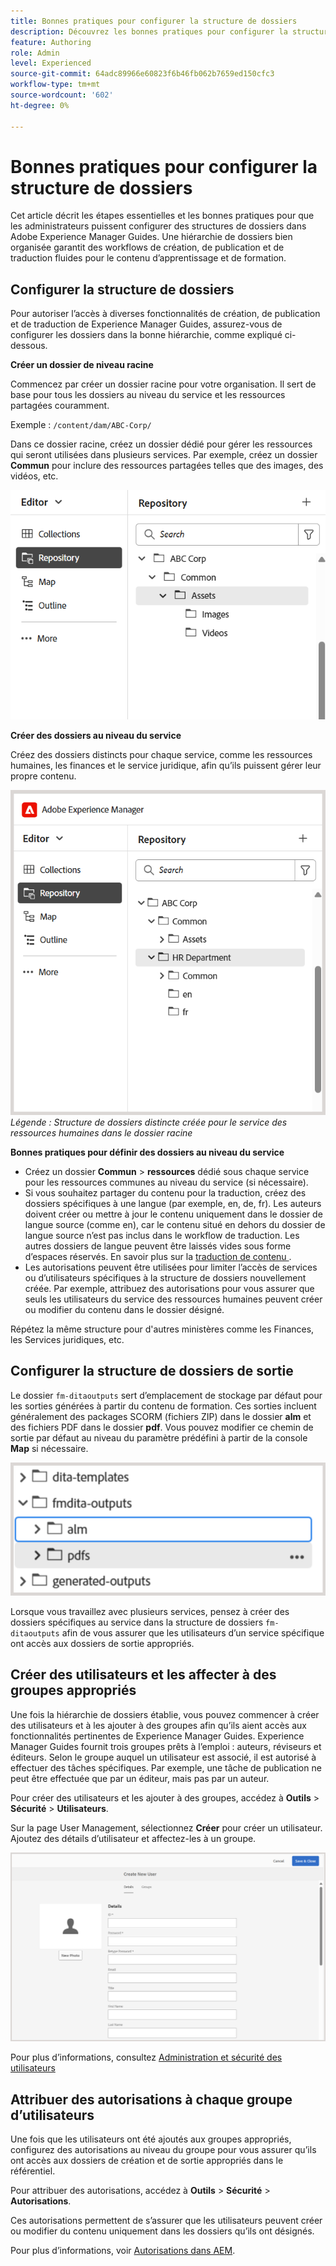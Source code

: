 ```yaml
---
title: Bonnes pratiques pour configurer la structure de dossiers
description: Découvrez les bonnes pratiques pour configurer la structure des dossiers lors de l’utilisation du contenu d’apprentissage et de formation dans Experience Manager Guides.
feature: Authoring
role: Admin
level: Experienced
source-git-commit: 64adc89966e60823f6b46fb062b7659ed150cfc3
workflow-type: tm+mt
source-wordcount: '602'
ht-degree: 0%

---
```


# Bonnes pratiques pour configurer la structure de dossiers

Cet article décrit les étapes essentielles et les bonnes pratiques pour que les administrateurs puissent configurer des structures de dossiers dans Adobe Experience Manager Guides. Une hiérarchie de dossiers bien organisée garantit des workflows de création, de publication et de traduction fluides pour le contenu d’apprentissage et de formation.

## Configurer la structure de dossiers

Pour autoriser l’accès à diverses fonctionnalités de création, de publication et de traduction de Experience Manager Guides, assurez-vous de configurer les dossiers dans la bonne hiérarchie, comme expliqué ci-dessous.

**Créer un dossier de niveau racine**

Commencez par créer un dossier racine pour votre organisation. Il sert de base pour tous les dossiers au niveau du service et les ressources partagées couramment.

Exemple : `/content/dam/ABC-Corp/`

Dans ce dossier racine, créez un dossier dédié pour gérer les ressources qui seront utilisées dans plusieurs services. Par exemple, créez un dossier **Commun** pour inclure des ressources partagées telles que des images, des vidéos, etc.

![](assets/root-level-folder.png)

**Créer des dossiers au niveau du service**

Créez des dossiers distincts pour chaque service, comme les ressources humaines, les finances et le service juridique, afin qu’ils puissent gérer leur propre contenu.

![](assets/department-level-folders.png)
*Légende : Structure de dossiers distincte créée pour le service des ressources humaines dans le dossier racine*

**Bonnes pratiques pour définir des dossiers au niveau du service**

- Créez un dossier **Commun** > **ressources** dédié sous chaque service pour les ressources communes au niveau du service (si nécessaire).
- Si vous souhaitez partager du contenu pour la traduction, créez des dossiers spécifiques à une langue (par exemple, en, de, fr). Les auteurs doivent créer ou mettre à jour le contenu uniquement dans le dossier de langue source (comme en), car le contenu situé en dehors du dossier de langue source n’est pas inclus dans le workflow de traduction. Les autres dossiers de langue peuvent être laissés vides sous forme d’espaces réservés. En savoir plus sur la [ traduction de contenu ](../user-guide/translation.md).
- Les autorisations peuvent être utilisées pour limiter l’accès de services ou d’utilisateurs spécifiques à la structure de dossiers nouvellement créée. Par exemple, attribuez des autorisations pour vous assurer que seuls les utilisateurs du service des ressources humaines peuvent créer ou modifier du contenu dans le dossier désigné.

Répétez la même structure pour d&#39;autres ministères comme les Finances, les Services juridiques, etc.

## Configurer la structure de dossiers de sortie

Le dossier `fm-ditaoutputs` sert d’emplacement de stockage par défaut pour les sorties générées à partir du contenu de formation. Ces sorties incluent généralement des packages SCORM (fichiers ZIP) dans le dossier **alm** et des fichiers PDF dans le dossier **pdf**. Vous pouvez modifier ce chemin de sortie par défaut au niveau du paramètre prédéfini à partir de la console **Map** si nécessaire.

![](assets/fmdita-output-lc.png)

Lorsque vous travaillez avec plusieurs services, pensez à créer des dossiers spécifiques au service dans la structure de dossiers `fm-ditaoutputs` afin de vous assurer que les utilisateurs d’un service spécifique ont accès aux dossiers de sortie appropriés.

## Créer des utilisateurs et les affecter à des groupes appropriés

Une fois la hiérarchie de dossiers établie, vous pouvez commencer à créer des utilisateurs et à les ajouter à des groupes afin qu’ils aient accès aux fonctionnalités pertinentes de Experience Manager Guides. Experience Manager Guides fournit trois groupes prêts à l’emploi : auteurs, réviseurs et éditeurs. Selon le groupe auquel un utilisateur est associé, il est autorisé à effectuer des tâches spécifiques. Par exemple, une tâche de publication ne peut être effectuée que par un éditeur, mais pas par un auteur.

Pour créer des utilisateurs et les ajouter à des groupes, accédez à **Outils** > **Sécurité** > **Utilisateurs**.

Sur la page User Management, sélectionnez **Créer** pour créer un utilisateur. Ajoutez des détails d’utilisateur et affectez-les à un groupe.

![](assets/create-users-page.png)

Pour plus d’informations, consultez [Administration et sécurité des utilisateurs](../cs-install-guide/user-admin-sec.md)


## Attribuer des autorisations à chaque groupe d’utilisateurs

Une fois que les utilisateurs ont été ajoutés aux groupes appropriés, configurez des autorisations au niveau du groupe pour vous assurer qu’ils ont accès aux dossiers de création et de sortie appropriés dans le référentiel.

Pour attribuer des autorisations, accédez à **Outils** > **Sécurité** > **Autorisations**.

Ces autorisations permettent de s’assurer que les utilisateurs peuvent créer ou modifier du contenu uniquement dans les dossiers qu’ils ont désignés.

Pour plus d’informations, voir [Autorisations dans AEM](https://experienceleague.adobe.com/en/docs/experience-manager-65/content/security/security#permissions-in-aem).

